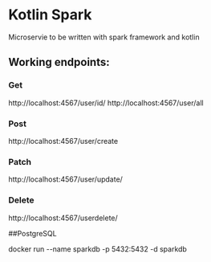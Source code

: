 # Kotlin Spark

Microservie to be written with spark framework and kotlin

## Working endpoints:

### Get
http://localhost:4567/user/id/<id>
http://localhost:4567/user/all

### Post
http://localhost:4567/user/create

### Patch
http://localhost:4567/user/update/<id>

### Delete
http://localhost:4567/userdelete/<id>

##PostgreSQL

docker run --name sparkdb -p 5432:5432 -d sparkdb
